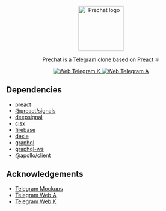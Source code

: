 <p align="center">
  <a href="https://nestjs.com/" target="blank"><img src="https://github.com/moneyandfame7/web-prechat/assets/56450363/76d80728-122c-4322-b504-3037509d60b7" width="120" alt="Prechat logo" /></a>
</p>
  <p align="center">Prechat is a <a href="https://telegram.org/" target="_blank">Telegram
</a> clone based on <a href="https://preactjs.com/" target="_blank">Preact ⚛️ </a>
</p>
<p align="center">
<a href="https://github.com/morethanwords/tweb" target="_blank">
<img src="https://img.shields.io/badge/-Web_Telegram_K_-red?color=white&logo=telegram" alt="Web Telegram K"/>
</a>
<a href="https://github.com/Ajaxy/telegram-tt" target="_blank">
  <img src="https://img.shields.io/badge/-Web_Telegram_A_-red?color=white&logo=telegram" alt="Web Telegram A"/>
</a>

</p>


## Dependencies
 - [preact](https://preactjs.com/)
 - [@preact/signals](https://preactjs.com/guide/v10/signals/)
 - [deepsignal](https://github.com/luisherranz/deepsignal)
 - [clsx](https://github.com/lukeed/clsx)
 - [firebase](https://github.com/firebase/firebase-js-sdk)
 - [dexie](https://github.com/dexie/Dexie.js)
 - [graphql](https://graphql.org/)
 - [graphql-ws](https://the-guild.dev/graphql/ws)
 - [@apollo/client](https://github.com/apollographql/apollo-client)


## Acknowledgements

 - [Telegram Mockups](https://github.com/morethanwords/tweb-design)
 - [Telegram Web A](https://github.com/Ajaxy/telegram-tt)
 - [Telegram Web K](https://github.com/morethanwords/tweb)


